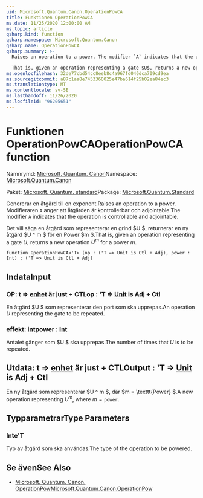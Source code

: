 ```yaml
---
uid: Microsoft.Quantum.Canon.OperationPowCA
title: Funktionen OperationPowCA
ms.date: 11/25/2020 12:00:00 AM
ms.topic: article
qsharp.kind: function
qsharp.namespace: Microsoft.Quantum.Canon
qsharp.name: OperationPowCA
qsharp.summary: >-
  Raises an operation to a power. The modifier `A` indicates that the operation is controllable and adjointable.

  That is, given an operation representing a gate $U$, returns a new operation $U^m$ for a power $m$.
ms.openlocfilehash: 32de77cbd54cc8eeb8c4a967fd046dca709cd9ea
ms.sourcegitcommit: a87c1aa8e7453360025e47ba614f25b02ea84ec3
ms.translationtype: MT
ms.contentlocale: sv-SE
ms.lasthandoff: 11/26/2020
ms.locfileid: "96205651"
---
```

# <a name="operationpowca-function"></a><span data-ttu-id="9e0f8-102">Funktionen OperationPowCA</span><span class="sxs-lookup"><span data-stu-id="9e0f8-102">OperationPowCA function</span></span>

<span data-ttu-id="9e0f8-103">Namnrymd: [Microsoft. Quantum. Canon](xref:Microsoft.Quantum.Canon)</span><span class="sxs-lookup"><span data-stu-id="9e0f8-103">Namespace: [Microsoft.Quantum.Canon](xref:Microsoft.Quantum.Canon)</span></span>

<span data-ttu-id="9e0f8-104">Paket: [Microsoft. Quantum. standard](https://nuget.org/packages/Microsoft.Quantum.Standard)</span><span class="sxs-lookup"><span data-stu-id="9e0f8-104">Package: [Microsoft.Quantum.Standard](https://nuget.org/packages/Microsoft.Quantum.Standard)</span></span>


<span data-ttu-id="9e0f8-105">Genererar en åtgärd till en exponent.</span><span class="sxs-lookup"><span data-stu-id="9e0f8-105">Raises an operation to a power.</span></span>
<span data-ttu-id="9e0f8-106">Modifieraren `A` anger att åtgärden är kontrollerbar och adjointable.</span><span class="sxs-lookup"><span data-stu-id="9e0f8-106">The modifier `A` indicates that the operation is controllable and adjointable.</span></span>

<span data-ttu-id="9e0f8-107">Det vill säga en åtgärd som representerar en grind $U $, returnerar en ny åtgärd $U ^ m $ för en Power $m $.</span><span class="sxs-lookup"><span data-stu-id="9e0f8-107">That is, given an operation representing a gate $U$, returns a new operation $U^m$ for a power $m$.</span></span>

```qsharp
function OperationPowCA<'T> (op : ('T => Unit is Ctl + Adj), power : Int) : ('T => Unit is Ctl + Adj)
```


## <a name="input"></a><span data-ttu-id="9e0f8-108">Indata</span><span class="sxs-lookup"><span data-stu-id="9e0f8-108">Input</span></span>

### <a name="op--t--unit--is-adj--ctl"></a><span data-ttu-id="9e0f8-109">OP: t => [enhet](xref:microsoft.quantum.lang-ref.unit)  är just + CTL</span><span class="sxs-lookup"><span data-stu-id="9e0f8-109">op : 'T => [Unit](xref:microsoft.quantum.lang-ref.unit)  is Adj + Ctl</span></span>

<span data-ttu-id="9e0f8-110">En åtgärd $U $ som representerar den port som ska upprepas.</span><span class="sxs-lookup"><span data-stu-id="9e0f8-110">An operation $U$ representing the gate to be repeated.</span></span>


### <a name="power--int"></a><span data-ttu-id="9e0f8-111">effekt: [int](xref:microsoft.quantum.lang-ref.int)</span><span class="sxs-lookup"><span data-stu-id="9e0f8-111">power : [Int](xref:microsoft.quantum.lang-ref.int)</span></span>

<span data-ttu-id="9e0f8-112">Antalet gånger som $U $ ska upprepas.</span><span class="sxs-lookup"><span data-stu-id="9e0f8-112">The number of times that $U$ is to be repeated.</span></span>



## <a name="output--t--unit--is-adj--ctl"></a><span data-ttu-id="9e0f8-113">Utdata: t => [enhet](xref:microsoft.quantum.lang-ref.unit)  är just + CTL</span><span class="sxs-lookup"><span data-stu-id="9e0f8-113">Output : 'T => [Unit](xref:microsoft.quantum.lang-ref.unit)  is Adj + Ctl</span></span>

<span data-ttu-id="9e0f8-114">En ny åtgärd som representerar $U ^ m $, där $m = \texttt{Power} $.</span><span class="sxs-lookup"><span data-stu-id="9e0f8-114">A new operation representing $U^m$, where $m = \texttt{power}$.</span></span>

## <a name="type-parameters"></a><span data-ttu-id="9e0f8-115">Typparametrar</span><span class="sxs-lookup"><span data-stu-id="9e0f8-115">Type Parameters</span></span>

### <a name="t"></a><span data-ttu-id="9e0f8-116">Inte</span><span class="sxs-lookup"><span data-stu-id="9e0f8-116">'T</span></span>

<span data-ttu-id="9e0f8-117">Typ av åtgärd som ska användas.</span><span class="sxs-lookup"><span data-stu-id="9e0f8-117">The type of the operation to be powered.</span></span>

## <a name="see-also"></a><span data-ttu-id="9e0f8-118">Se även</span><span class="sxs-lookup"><span data-stu-id="9e0f8-118">See Also</span></span>

- [<span data-ttu-id="9e0f8-119">Microsoft. Quantum. Canon. OperationPow</span><span class="sxs-lookup"><span data-stu-id="9e0f8-119">Microsoft.Quantum.Canon.OperationPow</span></span>](xref:Microsoft.Quantum.Canon.OperationPow)
